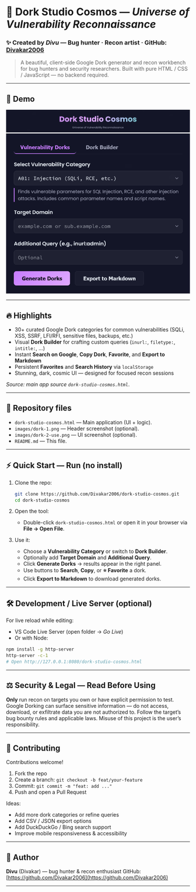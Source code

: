 # 🚀 Dork Studio Cosmos — *Universe of Vulnerability Reconnaissance*

### ✨ **Created by *Divu*** — Bug hunter · Recon artist · GitHub: [Divakar2006](https://github.com/Divakar2006)

> A beautiful, client-side Google Dork generator and recon workbench for bug hunters and security researchers. Built with pure HTML / CSS / JavaScript — no backend required.

---

## 📸 Demo 

![Header Screenshot](./images/dork-1.png)
![Generator UI](./images/dork-2-use.png)

---

## 🔥 Highlights

* 30+ curated Google Dork categories for common vulnerabilities (SQLi, XSS, SSRF, LFI/RFI, sensitive files, backups, etc.)
* Visual **Dork Builder** for crafting custom queries (`inurl:`, `filetype:`, `intitle:`, ...)
* Instant **Search on Google**, **Copy Dork**, **Favorite**, and **Export to Markdown**
* Persistent **Favorites** and **Search History** via `localStorage`
* Stunning, dark, cosmic UI — designed for focused recon sessions

*Source: main app source `dork-studio-cosmos.html`*. 

---

## 📂 Repository files

* `dork-studio-cosmos.html` — Main application (UI + logic). 
* `images/dork-1.png` — Header screenshot (optional).
* `images/dork-2-use.png` — UI screenshot (optional).
* `README.md` — This file.

---

## ⚡ Quick Start — Run (no install)

1. Clone the repo:

   ```bash
   git clone https://github.com/Divakar2006/dork-studio-cosmos.git
   cd dork-studio-cosmos
   ```

2. Open the tool:

   * Double-click `dork-studio-cosmos.html` or open it in your browser via **File → Open File**.

3. Use it:

   * Choose a **Vulnerability Category** or switch to **Dork Builder**.
   * Optionally add **Target Domain** and **Additional Query**.
   * Click **Generate Dorks** → results appear in the right panel.
   * Use buttons to **Search**, **Copy**, or **⭐ Favorite** a dork.
   * Click **Export to Markdown** to download generated dorks.

---

## 🛠 Development / Live Server (optional)

For live reload while editing:

* VS Code Live Server (open folder → *Go Live*)
* Or with Node:

```bash
npm install -g http-server
http-server -c-1
# Open http://127.0.0.1:8080/dork-studio-cosmos.html
```

---

## ⚖️ Security & Legal — Read Before Using

**Only** run recon on targets you own or have explicit permission to test. Google Dorking can surface sensitive information — do not access, download, or exfiltrate data you are not authorized to. Follow the target’s bug bounty rules and applicable laws. Misuse of this project is the user’s responsibility.

---

## 🤝 Contributing

Contributions welcome!

1. Fork the repo
2. Create a branch: `git checkout -b feat/your-feature`
3. Commit: `git commit -m "feat: add ..."`
4. Push and open a Pull Request

Ideas:

* Add more dork categories or refine queries
* Add CSV / JSON export options
* Add DuckDuckGo / Bing search support
* Improve mobile responsiveness & accessibility

---

## 👤 Author

**Divu** (Divakar) — bug hunter & recon enthusiast
GitHub: [https://github.com/Divakar2006](https://github.com/Divakar2006)

---

